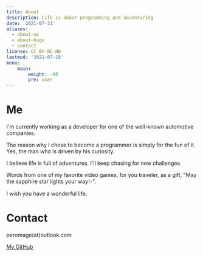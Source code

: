 ```yaml
---
title: About
description: Life is about programming and adventuring
date: '2021-07-31'
aliases:
  - about-us
  - about-hugo
  - contact
license: CC BY-NC-ND
lastmod: '2021-07-18'
menu:
    main: 
        weight: -90
        pre: user
---
```


# Me

I'm currently working as a developer for one of the well-known automotive companies.

The reason why I chose to become a programmer is simply for the fun of it. Yes, the man who is driven by his curiosity.

I believe life is full of adventures. I'll keep chasing for new challenges.

Words from one of my favorite video games, for you traveler, as a gift, "May the sapphire star lights your way✨".

I wish you have a wonderful life.

# Contact

peromage(at)outlook.com

[My GitHub][github]

[github]: https://github.com/peromage
